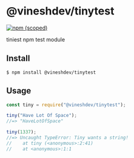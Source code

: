 # @vineshdev/tinytest

[![npm (scoped)](https://img.shields.io/badge/npm-v1.0.0-green.svg)](https://github.com/vineshkumar87/tinytest)

tiniest npm test module

## Install

```
$ npm install @vineshdev/tinytest
```

## Usage

```js
const tiny = require("@vineshdev/tinytest");

tiny("Have Lot Of Space");
//=> "HaveLotOfSpace"

tiny(1337);
//=> Uncaught TypeError: Tiny wants a string!
//    at tiny (<anonymous>:2:41)
//    at <anonymous>:1:1
```
